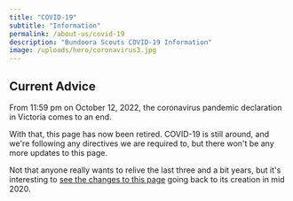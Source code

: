 ```yaml
---
title: "COVID-19"
subtitle: "Information"
permalink: /about-us/covid-19
description: "Bundoora Scouts COVID-19 Information"
image: /uploads/hero/coronavirus3.jpg
---
```


## Current Advice

From 11:59 pm on October 12, 2022, the coronavirus pandemic declaration in Victoria comes to an end.

With that, this page has now been retired. COVID-19 is still around, and we're following any directives we are required to, but there won't be any more updates to this page.

Not that anyone really wants to relive the last three and a bit years, but it's interesting to [see the changes to this page](https://github.com/monkeyatcomputer/bundoorascouts.org/commits/master/_pages/about-us/covid-19.md "covid-19.md GitHub commit history") going back to its creation in mid 2020.
